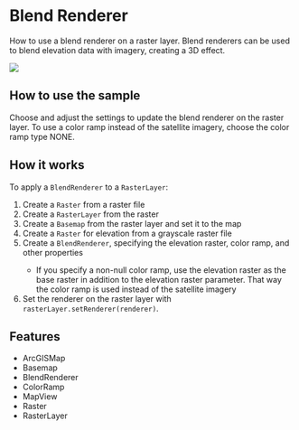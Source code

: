 <h1>Blend Renderer</h1>

<p>How to use a blend renderer on a raster layer. Blend renderers can be used to blend elevation data with imagery, 
creating a 3D effect.</p>

<p><img src="BlendRenderer.png"/></p>

<h2>How to use the sample</h2>

<p>Choose and adjust the settings to update the blend renderer on the raster layer. To use a color ramp instead of 
the satellite imagery, choose the color ramp type NONE.</p>

<h2>How it works</h2>

<p>To apply a <code>BlendRenderer</code> to a <code>RasterLayer</code>:</p>
<ol>
  <li>Create a <code>Raster</code> from a raster file</li>
  <li>Create a <code>RasterLayer</code> from the raster</li>
  <li>Create a <code>Basemap</code> from the raster layer and set it to the map</li>
  <li>Create a <code>Raster</code> for elevation from a grayscale raster file</li>
  <li>Create a <code>BlendRenderer</code>, specifying the elevation raster, color ramp, and other properties</li>
  <ul>
    <li>If you specify a non-null color ramp, use the elevation raster as the base raster in addition to the 
    elevation raster parameter. That way the color ramp is used instead of the satellite imagery</li>
  </ul>
  <li>Set the renderer on the raster layer with <code>rasterLayer.setRenderer(renderer)</code>.</li>
</ol>

<h2>Features</h2>

<ul>
  <li>ArcGISMap</li>
  <li>Basemap</li>
  <li>BlendRenderer</li>
  <li>ColorRamp</li>
  <li>MapView</li>
  <li>Raster</li>
  <li>RasterLayer</li>
</ul>
